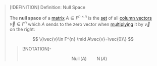 >[!DEFINITION] Definition: Null Space
>
>The **null space** of a [matrix](Matrix.md) $A \in F^{n \times n}$ is the [set](../../../Set%20Theory/index.md) of all [column vectors](Row%20and%20Column%20Vectors/Column%20Vector.md) $\vec{v} \in F^n$ which $A$ sends to the zero vector when [multiplying](Matrix%20Operations/Matrix%20Product.md) it by $\vec{v}$ on the right:
>
>$$
>\{\vec{v}\in F^{n} \mid A\vec{v}=\vec{0}\}
>$$
>
>>[!NOTATION]-
>>
>>$$
>>\operatorname{Null}(A) \qquad \operatorname{N}(A)
>>$$
>>
>